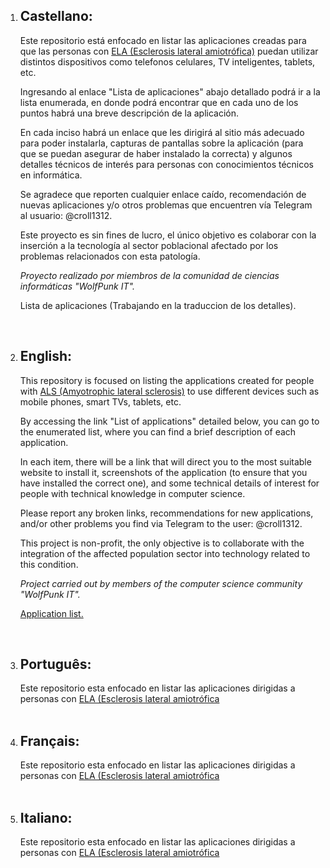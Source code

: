 <body>
    <ol>    
    <li><h2>Castellano:</h2>
    Este repositorio está enfocado en listar las aplicaciones creadas para que las personas con <a href = "https://medlineplus.gov/spanish/ency/article/000688.htm">ELA (Esclerosis lateral amiotrófica)</a> puedan utilizar distintos dispositivos como telefonos celulares, TV inteligentes, tablets, etc.
    <p>
    Ingresando al enlace "Lista de aplicaciones" abajo detallado podrá ir a la lista enumerada, en donde podrá encontrar que en cada uno de los puntos habrá una breve descripción de la aplicación.
    <p>
    En cada inciso habrá un enlace que les dirigirá al sitio más adecuado para poder instalarla, capturas de pantallas sobre la aplicación (para que se puedan asegurar de haber instalado la correcta) y algunos detalles técnicos de interés para personas con conocimientos técnicos en informática.
    <p>
    Se agradece que reporten cualquier enlace caído, recomendación de nuevas aplicaciones y/o otros problemas que encuentren vía Telegram al usuario: @croll1312.
    <p>
Este proyecto es sin fines de lucro, el único objetivo es colaborar con la inserción a la tecnología al sector poblacional afectado por los problemas relacionados con esta patología.
    <p>
<i>Proyecto realizado por miembros de la comunidad de ciencias informáticas "WolfPunk IT".</i>
    <p>
Lista de aplicaciones (Trabajando en la traduccion de los detalles).
    <p>
    <br>
    </li>
    <li><h2>English:</h2>
    This repository is focused on listing the applications created for people with <a href = "https://www.mayoclinic.org/diseases-conditions/amyotrophic-lateral-sclerosis/symptoms-causes/syc-20354022">ALS (Amyotrophic lateral sclerosis)</a> to use different devices such as mobile phones, smart TVs, tablets, etc.
    <p>
    By accessing the link "List of applications" detailed below, you can go to the enumerated list, where you can find a brief description of each application.
    <p>
    In each item, there will be a link that will direct you to the most suitable website to install it, screenshots of the application (to ensure that you have installed the correct one), and some technical details of interest for people with technical knowledge in computer science.
    <p>
    Please report any broken links, recommendations for new applications, and/or other problems you find via Telegram to the user: @croll1312.
    <p>
    This project is non-profit, the only objective is to collaborate with the integration of the affected population sector into technology related to this condition.
    <p>
<i>Project carried out by members of the computer science community "WolfPunk IT".</i>
    <p>
    <a href = "https://github.com/Croll1312/Application-list-for-ALS-ELA/blob/main/Application%20list%20for%20ALS%20people.md">Application list.</a>
    <p>
    <br>
    </li>
    <li><h2>Português:</h2>
    Este repositorio esta enfocado en listar las aplicaciones dirigidas a personas con <a href = "https://medlineplus.gov/spanish/ency/article/000688.htm">ELA (Esclerosis lateral amiotrófica</a>
    <br>
    </li>
    <br>
    </li>
    <li><h2>Français:</h2>
    Este repositorio esta enfocado en listar las aplicaciones dirigidas a personas con <a href = "https://medlineplus.gov/spanish/ency/article/000688.htm">ELA (Esclerosis lateral amiotrófica</a>
    <br>
    </li>
    <br>
    </li>
    <li><h2>Italiano:</h2>
    Este repositorio esta enfocado en listar las aplicaciones dirigidas a personas con <a href = "https://medlineplus.gov/spanish/ency/article/000688.htm">ELA (Esclerosis lateral amiotrófica</a>
    <br>
    </li>
    </ol>
</body>
